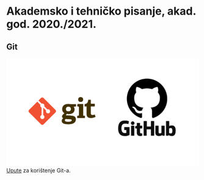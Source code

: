 # Akademsko i tehničko pisanje, akad. god. 2020./2021.

## Git
![Git i GitHub](img/git_github.png)
[Upute](git.md) za korištenje Git-a. 

